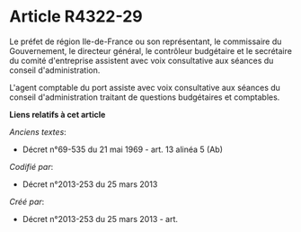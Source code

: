 # Article R4322-29

Le préfet de région Ile-de-France ou son représentant, le commissaire du Gouvernement, le directeur général, le contrôleur
budgétaire et le secrétaire du comité d'entreprise assistent avec voix consultative aux séances du conseil d'administration.

L'agent comptable du port assiste avec voix consultative aux séances du conseil d'administration traitant de questions
budgétaires et comptables.

**Liens relatifs à cet article**

_Anciens textes_:

  - Décret n°69-535 du 21 mai 1969 - art. 13 alinéa 5 (Ab)

_Codifié par_:

  - Décret n°2013-253 du 25 mars 2013

_Créé par_:

  - Décret n°2013-253 du 25 mars 2013 - art.
